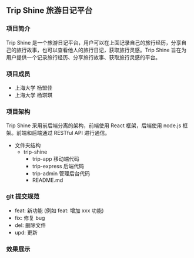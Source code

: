 ## Trip Shine 旅游日记平台

### 项目简介

Trip Shine 是一个旅游日记平台，用户可以在上面记录自己的旅行经历，分享自己的旅行故事，也可以查看他人的旅行日记，获取旅行灵感。Trip Shine 旨在为用户提供一个记录旅行经历、分享旅行故事、获取旅行灵感的平台。

### 项目成员

- 上海大学 杨盟佳
- 上海大学 杨琪琪

### 项目架构

Trip Shine 采用前后端分离的架构，前端使用 React 框架，后端使用 node.js 框架。前端和后端通过 RESTful API 进行通信。

- 文件夹结构
  - trip-shine
    - trip-app 移动端代码
    - trip-express 后端代码
    - trip-admin 管理后台代码
    - README.md

### git 提交规范

- feat: 新功能 (例如 feat: 增加 xxx 功能)
- fix: 修复 bug
- del: 删除文件
- upd: 更新

### 效果展示

